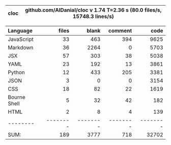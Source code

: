 cloc|github.com/AlDanial/cloc v 1.74  T=2.36 s (80.0 files/s, 15748.3 lines/s)
--- | ---

Language|files|blank|comment|code
:-------|-------:|-------:|-------:|-------:
JavaScript|33|463|394|9625
Markdown|36|2264|0|5703
JSX|57|303|38|5038
YAML|23|192|13|3861
Python|12|433|205|3381
JSON|3|0|0|3154
CSS|18|82|22|1619
Bourne Shell|5|32|42|182
HTML|2|8|4|139
--------|--------|--------|--------|--------
SUM:|189|3777|718|32702
